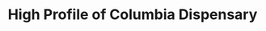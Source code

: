 ---
title: "High Profile of Columbia Dispensary"
url: /columbia/high-profile-of-columbia-dispensary/
shop: cannabis
---